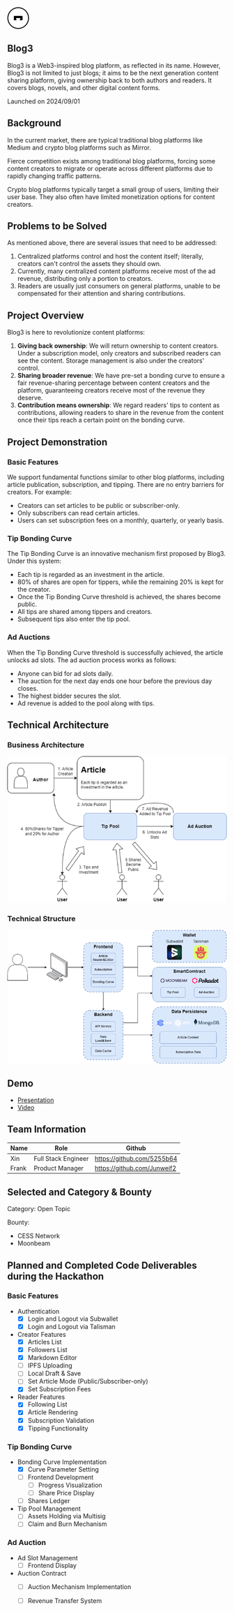 
<img src="./White.png" width="50px">

## Blog3

Blog3 is a Web3-inspired blog platform, as reflected in its name. However, Blog3 is not limited to just blogs; it aims to be the next generation content sharing platform, giving ownership back to both authors and readers. It covers blogs, novels, and other digital content forms.

Launched on 2024/09/01

## Background

In the current market, there are typical traditional blog platforms like Medium and crypto blog platforms such as Mirror.

Fierce competition exists among traditional blog platforms, forcing some content creators to migrate or operate across different platforms due to rapidly changing traffic patterns.

Crypto blog platforms typically target a small group of users, limiting their user base. They also often have limited monetization options for content creators.

## Problems to be Solved

As mentioned above, there are several issues that need to be addressed:

1. Centralized platforms control and host the content itself; literally, creators can't control the assets they should own.
2. Currently, many centralized content platforms receive most of the ad revenue, distributing only a portion to creators.
3. Readers are usually just consumers on general platforms, unable to be compensated for their attention and sharing contributions.

## Project Overview

Blog3 is here to revolutionize content platforms:

1. **Giving back ownership**: We will return ownership to content creators. Under a subscription model, only creators and subscribed readers can see the content. Storage management is also under the creators' control.
2. **Sharing broader revenue**: We have pre-set a bonding curve to ensure a fair revenue-sharing percentage between content creators and the platform, guaranteeing creators receive most of the revenue they deserve.
3. **Contribution means ownership**: We regard readers' tips to content as contributions, allowing readers to share in the revenue from the content once their tips reach a certain point on the bonding curve.


## Project Demonstration

### Basic Features

We support fundamental functions similar to other blog platforms, including article publication, subscription, and tipping. There are no entry barriers for creators. For example:

- Creators can set articles to be public or subscriber-only.
- Only subscribers can read certain articles.
- Users can set subscription fees on a monthly, quarterly, or yearly basis.

### Tip Bonding Curve

The Tip Bonding Curve is an innovative mechanism first proposed by Blog3. Under this system:

- Each tip is regarded as an investment in the article.
- 80% of shares are open for tippers, while the remaining 20% is kept for the creator.
- Once the Tip Bonding Curve threshold is achieved, the shares become public.
- All tips are shared among tippers and creators.
- Subsequent tips also enter the tip pool.

### Ad Auctions

When the Tip Bonding Curve threshold is successfully achieved, the article unlocks ad slots. The ad auction process works as follows:

- Anyone can bid for ad slots daily.
- The auction for the next day ends one hour before the previous day closes.
- The highest bidder secures the slot.
- Ad revenue is added to the pool along with tips.


## Technical Architecture
### Business Architecture
![business_architecture.png](docs%2Fbusiness_architecture.png)
### Technical Structure
![structure.png](docs%2Fstructure.png)

## Demo

- [Presentation](https://docs.google.com/presentation/d/1iUXXtaeWJx--H7DTvjyJET4Z_mN4jp7z/edit?usp=sharing&ouid=108399294800638300424&rtpof=true&sd=true)
- [Video](https://youtu.be/XzGvRMKR89I)

## Team Information

| Name         | Role         | Github                      |
| ----------- | ----------- |-----------------------------|
| Xin       | Full Stack Engineer | https://github.com/5255b64  |
| Frank         | Product Manager | https://github.com/Junweif2 |


## Selected and Category & Bounty

Category: Open Topic

Bounty: 
- CESS Network
- Moonbeam


## Planned and Completed Code Deliverables during the Hackathon

### Basic Features
- Authentication
  - [x] Login and Logout via Subwallet
  - [x] Login and Logout via Talisman

- Creator Features
  - [x] Articles List
  - [x] Followers List
  - [x] Markdown Editor
  - [ ] IPFS Uploading
  - [ ] Local Draft & Save
  - [ ] Set Article Mode (Public/Subscriber-only)
  - [x] Set Subscription Fees

- Reader Features
  - [x] Following List
  - [x] Article Rendering
  - [x] Subscription Validation
  - [x] Tipping Functionality

### Tip Bonding Curve

- Bonding Curve Implementation
  - [x] Curve Parameter Setting
  - [ ] Frontend Development
    - [ ] Progress Visualization
    - [ ] Share Price Display
  - [ ] Shares Ledger

- Tip Pool Management
  - [ ] Assets Holding via Multisig
  - [ ] Claim and Burn Mechanism

### Ad Auction

- Ad Slot Management
  - [ ] Frontend Display

- Auction Contract
  - [ ] Auction Mechanism Implementation
  - [ ] Revenue Transfer System

